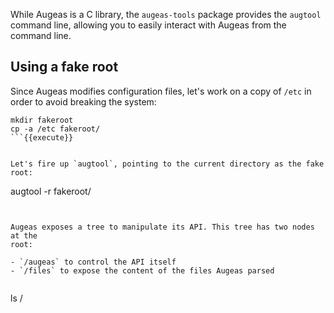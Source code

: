 While Augeas is a C library, the `augeas-tools` package provides the `augtool`
command line, allowing you to easily interact with Augeas from the command
line.


## Using a fake root


Since Augeas modifies configuration files, let's work on a copy of `/etc` in
order to avoid breaking the system:


```
mkdir fakeroot
cp -a /etc fakeroot/
```{{execute}}


Let's fire up `augtool`, pointing to the current directory as the fake root:

```
augtool -r fakeroot/
```{{execute}}


Augeas exposes a tree to manipulate its API. This tree has two nodes at the
root:

- `/augeas` to control the API itself
- `/files` to expose the content of the files Augeas parsed


```
ls /
```{{execute}}
